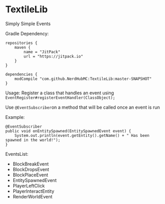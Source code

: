 # TextileLib

Simply Simple Events

Gradle Dependency:

```
repositories {
    maven {
        name = "JitPack"
        url = "https://jitpack.io"
    }
}

dependencies {
    modCompile "com.github.NerdHubMC:TextileLib:master-SNAPSHOT"
}
```

Usage:
Register a class that handles an event using
`EventRegister#registerEventHandler(ClassObject);`

Use `@EventSubscriber`on a method that will be called once an event is run

Example:
```
@EventSubscriber
public void onEntitySpawned(EntitySpawnedEvent event) {
	System.out.println(event.getEntity().getName() + " Has been spawned in the world!");
}
```

EventsList:
- BlockBreakEvent
- BlockDropsEvent
- BlockPlaceEvent
- EntitySpawnedEvent
- PlayerLeftClick
- PlayerInteractEntity
- RenderWorldEvent